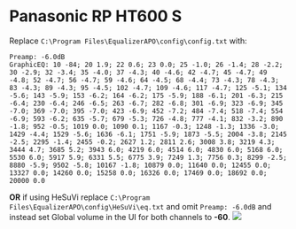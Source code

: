 # Panasonic RP HT600 S
Replace `C:\Program Files\EqualizerAPO\config\config.txt` with:
```
Preamp: -6.0dB
GraphicEQ: 10 -84; 20 1.9; 22 0.6; 23 0.0; 25 -1.0; 26 -1.4; 28 -2.2; 30 -2.9; 32 -3.4; 35 -4.0; 37 -4.3; 40 -4.6; 42 -4.7; 45 -4.7; 49 -4.8; 52 -4.7; 56 -4.7; 59 -4.6; 64 -4.5; 68 -4.4; 73 -4.3; 78 -4.3; 83 -4.3; 89 -4.3; 95 -4.5; 102 -4.7; 109 -4.6; 117 -4.7; 125 -5.1; 134 -5.6; 143 -5.9; 153 -6.2; 164 -6.2; 175 -5.9; 188 -6.1; 201 -6.3; 215 -6.4; 230 -6.4; 246 -6.5; 263 -6.7; 282 -6.8; 301 -6.9; 323 -6.9; 345 -7.0; 369 -7.0; 395 -7.0; 423 -6.9; 452 -7.2; 484 -7.4; 518 -7.4; 554 -6.9; 593 -6.2; 635 -5.7; 679 -5.3; 726 -4.8; 777 -4.1; 832 -3.2; 890 -1.8; 952 -0.5; 1019 0.0; 1090 0.1; 1167 -0.3; 1248 -1.3; 1336 -3.0; 1429 -4.4; 1529 -5.6; 1636 -6.1; 1751 -5.9; 1873 -5.5; 2004 -3.8; 2145 -2.5; 2295 -1.4; 2455 -0.2; 2627 1.2; 2811 2.6; 3008 3.8; 3219 4.3; 3444 4.7; 3685 5.2; 3943 6.0; 4219 6.0; 4514 6.0; 4830 6.0; 5168 6.0; 5530 6.0; 5917 5.9; 6331 5.5; 6775 3.9; 7249 1.3; 7756 0.3; 8299 -2.5; 8880 -5.9; 9502 -5.8; 10167 -1.8; 10879 0.0; 11640 0.0; 12455 0.0; 13327 0.0; 14260 0.0; 15258 0.0; 16326 0.0; 17469 0.0; 18692 0.0; 20000 0.0
```
**OR** if using HeSuVi replace `C:\Program Files\EqualizerAPO\config\HeSuVi\eq.txt` and omit `Preamp: -6.0dB` and instead set Global volume in the UI for both channels to **-60**.
![](https://raw.githubusercontent.com/jaakkopasanen/AutoEq/master/results/Innerfidelity%202017/innerfidelity/onear/Panasonic%20RP%20HT600%20S/Panasonic%20RP%20HT600%20S.png)